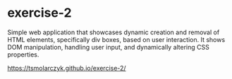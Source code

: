 # exercise-2
Simple web application that showcases dynamic creation and removal of HTML elements, specifically div boxes, based on user interaction. It shows DOM manipulation, handling user input, and dynamically altering CSS properties.

https://tsmolarczyk.github.io/exercise-2/

